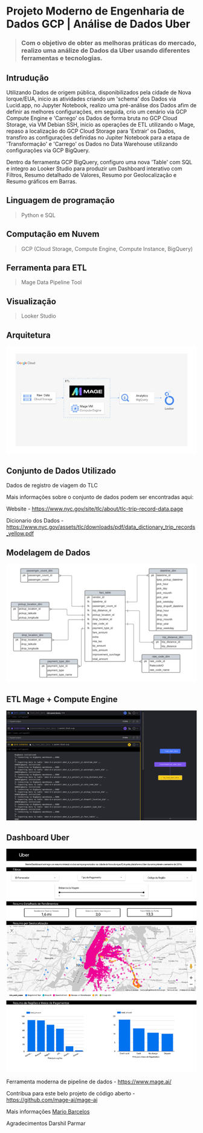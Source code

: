 # Projeto Moderno de Engenharia de Dados GCP | Análise de Dados Uber

> ### Com o objetivo de obter as melhoras práticas do mercado, realizo uma análize de Dados da Uber usando diferentes ferramentas e tecnologias.

## Intrudução
Utilizando Dados de origem pública, disponibilizados pela cidade de Nova Iorque/EUA, inicio as atividades criando um 'schema' dos Dados via Lucid.app, no Jupyter Notebook, realizo uma pré-análise dos Dados afim de definir as melhores configurações, em seguida, crio um cenário via GCP Compute Engine e 'Carrego' os Dados de forma bruta no GCP Cloud Storage, via VM Debian SSH, inicio as operações de ETL utilizando o Mage, repaso a localização do GCP Cloud Storage para 'Extrair' os Dados, transfiro as configurações definidas no Jupiter Notebook para a etapa de 'Transformação' e 'Carrego' os Dados no Data Warehouse utilizando configurações via GCP BigQuery. 

Dentro da ferramenta GCP BigQuery, configuro uma nova 'Table' com SQL e integro ao Looker Studio para produzir um Dashboard interativo com Filtros, Resumo detalhado de Valores, Resumo por Geolocalização e Resumo gráficos em Barras.  

## Linguagem de programação 
> Python e
> SQL

## Computação em Nuvem 
> GCP (Cloud Storage, Compute Engine, Compute Instance, BigQuery)

## Ferramenta para ETL
> Mage Data Pipeline Tool

 ## Visualização
> Looker Studio 

## Arquitetura
<img src="arquitetura.jpg">

## Conjunto de Dados Utilizado
Dados de registro de viagem do TLC

Mais informações sobre o conjunto de dados podem ser encontradas aqui:

Website - https://www.nyc.gov/site/tlc/about/tlc-trip-record-data.page

Dicionario dos Dados - https://www.nyc.gov/assets/tlc/downloads/pdf/data_dictionary_trip_records_yellow.pdf

## Modelagem de Dados
<img src="modelagem_de_dados.png">

## ETL Mage + Compute Engine
<img src="ETL_no_mage.png">

## Dashboard Uber
<img src="Dashboard_Uber.jpg">

Ferramenta moderna de pipeline de dados - https://www.mage.ai/

Contribua para este belo projeto de código aberto - https://github.com/mage-ai/mage-ai

Mais informações <a href="https://www.linkedin.com/in/mario-barcelos/">Mario Barcelos</a>

Agradecimentos Darshil Parmar
